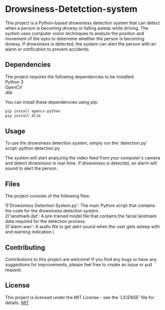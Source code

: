 # Drowsiness-Detetction-system
This project is a Python-based drowsiness detection system that can detect when a person is becoming drowsy or falling asleep while driving. The system uses computer vision techniques to analyze the position and movement of the eyes to determine whether the person is becoming drowsy. If drowsiness is detected, the system can alert the person with an alarm or notification to prevent accidents.

## Dependencies

The project requires the following dependencies to be installed:\
Python 3\
OpenCV\
dlib

You can install these dependencies using pip:
```bash
pip install opencv-python
pip install dlib

```
## Usage

To use the drowsiness detection system, simply run the 'detection.py' script:
python detection.py

The system will start analyzing the video feed from your computer's camera and detect drowsiness in real-time. If drowsiness is detected, an alarm will sound to alert the person.

## Files

The project consists of the following files:

1)'Drowsiness Detection System.py': The main Python script that contains the code for the drowsiness detection system.\
2)'landmark.dat': A pre-trained model file that contains the facial landmark data required for the detection process.\
3)'alarm.wav': A audio file to get alert sound when the user gets asleep with and warning indication.\

## Contributing
Contributions to this project are welcome! If you find any bugs or have any suggestions for improvements, please feel free to create an issue or pull request.

## License
This project is licensed under the MIT License - see the 'LICENSE' file for details.
[MIT](https://choosealicense.com/licenses/mit/)
